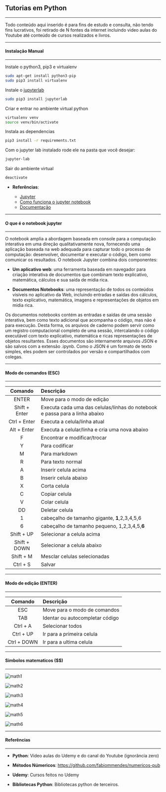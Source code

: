 ## Tutorias em Python
***

Todo conteúdo aqui inserido é para fins de estudo e consulta, não tendo fins lucrativos, foi retirado de N fontes da internet incluindo video aulas do Youtube até conteúdo de cursos realizados e livros.

***
#### Instalação Manual
***

Instale o python3, pip3 e virtualenv

```sh
sudo apt-get install python3-pip
sudo pip3 install virtualenv
```

Instale o [jupyterlab](https://jupyter.org/install)

```sh
sudo pip3 install jupyterlab
```

Criar e entrar no ambiente virtual python

```sh
virtualenv venv
source venv/bin/activate
```

Instala as dependencias

```sh
pip3 install -r requirements.txt
```

Com o jupyter lab instalado rode ele na pasta que você desejar:

```sh
jupyter-lab
```

Sair do ambiente virtual

```sh
deactivate
```

* **Referências**:

    - [Jupyter](http://jupyter.org/)
    - [Como funciona o jupyter notebook](https://www.youtube.com/watch?v=xuahp9g3Dic)
    - [Documentação](http://jupyter-notebook.readthedocs.io/en/latest/)

***
#### O que é o notebook jupyter
***

O notebook amplia a abordagem baseada em console para a computação interativa em uma direção qualitativamente nova, fornecendo uma aplicação
baseada na web adequada para capturar todo o processo de computação: desenvolver, documentar e executar o código, bem como comunicar os
resultados. O notebook Jupyter combina dois componentes:

* **Um aplicativo web**: uma ferramenta baseada em navegador para criação interativa de documentos que combinam texto explicativo, matemática,
  cálculos e sua saída de midia rica.

* **Documentos Notebooks**: uma representação de todos os conteúdos visíveis no aplicativo da Web, incluindo entradas e saídas dos cálculos, texto
  explicativo, matemática, imagens e representações de objetos em midia rica.

Os documentos notebooks contém as entradas e saídas de uma sessão interativa, bem como texto adicional que acompanha o código, mas não é para
execução. Desta forma, os arquivos de caderno podem servir como um registro computacional completo de uma sessão, intercalando o código
executável com texto explicativo, matemática e ricas representações de objetos resultantes. Esses documentos são internamente arquivos JSON e são
salvos com a extensão .ipynb. Como o JSON é um formato de texto simples, eles podem ser controlados por versão e compartilhados com colegas.

***
#### Modo de comandos (ESC)
***

|Comando|Descrição|
|:-----:|:--------|
|ENTER|Move para o modo de edição|
|Shift + Enter|Executa cada uma das celulas/linhas do notebook e passa para a linha abaixo|
|Ctrl + Enter|Executa a celula/linha atual|
|Alt + Enter|Executa a celular/linha e cria uma nova abaixo|
|F|Encontrar e modificar/trocar|
|Y|Para codificar|
|M|Para markdown|
|R|Para texto normal|
|A|Inserir celula acima|
|B|Inserir celula abaixo|
|X|Corta celula|
|C|Copiar celula|
|V|Colar celula|
|DD|Deletar celula|
|1|cabeçalho de tamanho gigante, **1**,2,3,4,5,6|
|6|cabeçalho de tamanho pequeno, 1,2,3,4,5,**6**|
|Shift + UP|Selecionar a celula acima|
|Shift + DOWN|Selecionar a celula abaixo|
|Shift + M|Mesclar celulas selecionadas|
|Ctrl + S|Salvar|

***
#### Modo de edição (ENTER)
***

|Comando|Descrição|
|:-----:|:--------|
|ESC|Move para o modo de comandos|
|TAB|Identar ou autocompletar código|
|Ctrl + A|Selecionar todos|
|Ctrl + UP|Ir para a primeira celula|
|Ctrl + DOWN|Ir para a ultima celula|

***
#### Simbolos matematicos ($$)
***

![math1](https://cloud.githubusercontent.com/assets/14116020/26659341/62d9d082-4646-11e7-9c9e-19c352112968.png)

![math2](https://cloud.githubusercontent.com/assets/14116020/26659348/6db51ef8-4646-11e7-8617-07f6df4312e6.png)

![math3](https://cloud.githubusercontent.com/assets/14116020/26659349/70272fdc-4646-11e7-9965-64664aa4225b.png)

![math4](https://cloud.githubusercontent.com/assets/14116020/26659352/727f73fc-4646-11e7-9586-b6187c9d83dd.png)

![math5](https://cloud.githubusercontent.com/assets/14116020/26659354/74fb7ffe-4646-11e7-90aa-f72245ca4494.png)

![math6](https://cloud.githubusercontent.com/assets/14116020/26659356/7698fc2e-4646-11e7-86f2-1b08c2dba0fb.png)

***
#### Referências
***

* **Python**: Video aulas do Udemy e do canal do Youtube (ignorância zero)

* **Métodos Númericos**: https://github.com/fabiommendes/numericos-pub

* **Udemy**: Cursos feitos no Udemy

* **Bibliotecas Python**: Bibliotecas python de terceiros.
